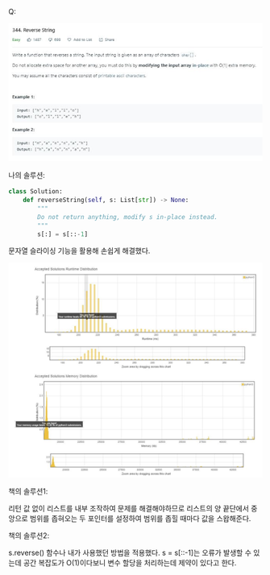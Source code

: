 Q:

![](./Figure/344(1).JPG)



나의 솔루션:

```python 
class Solution:
    def reverseString(self, s: List[str]) -> None:
        """
        Do not return anything, modify s in-place instead.
        """
        s[:] = s[::-1]
```

문자열 슬라이싱 기능을 활용해 손쉽게 해결했다.



![](./Figure/344(2).JPG)



책의 솔루션1:

리턴 값 없이 리스트를 내부 조작하여 문제를 해결해야하므로 리스트의 양 끝단에서 중앙으로 범위를 좁혀오는 두 포인터를 설정하여 범위를 좁힐 때마다 값을 스왑해준다.



책의 솔루션2:

s.reverse() 함수나 내가 사용했던 방법을 적용했다. s = s[::-1]는 오류가 발생할 수 있는데 공간 복잡도가 O(1)이다보니 변수 할당을 처리하는데 제약이 있다고 한다.